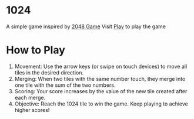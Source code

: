 # 1024
A simple game inspired by [2048 Game](https://en.wikipedia.org/wiki/2048_(video_game))
Visit [Play](https://bassem-essam.github.io/1024) to play the game

# How to Play
1. Movement: Use the arrow keys (or swipe on touch devices) to move all tiles in the desired direction.
2. Merging: When two tiles with the same number touch, they merge into one tile with the sum of the two numbers.
3. Scoring: Your score increases by the value of the new tile created after each merge.
4. Objective: Reach the 1024 tile to win the game. Keep playing to achieve higher scores!
